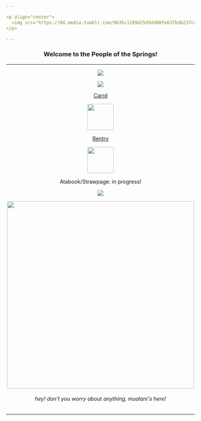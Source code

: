```yaml
---

<p align="center">
  <img src="https://64.media.tumblr.com/9635c1189d25d9dd08fe637bdb237cc7/e5cde90135c8fe90-51/s1280x1920/cafd9779ab054b28b055e4f98898ab4c34bd3d53.pnj">
</p>

---
```


<div align="center"> 
  
### Welcome to the People of the Springs!

---

<p align="center">
   <img src="https://64.media.tumblr.com/eb02761f8e7a7f788db3a862c10a9a13/9b5440e66b68ceaf-dc/s1280x1920/f5cb344c04bfd99f0a5189e2f8e56476ca112e53.pnj">
</p>
<p align="center">
  <img src="https://64.media.tumblr.com/69d0f8174a8c4db4443d966fe7bc6940/13b15821a9a5bfce-7f/s2048x3072/68f8c8ce1f86378d0d1bf134518e5655cdbd36f8.pnj">
</p>
<div align="center">  
  
[Carrd](https://dazzlestaries.carrd.co/)

<div align="center">  
  <img src="https://64.media.tumblr.com/653fcbda5ade861cd83d5ee6f3bb66ba/64a0c5e58129ffb4-1a/s400x600/b811f8f8fae5d8c7e1cc96be940ede32636dce40.pnj"width="70">

<div align="center"> 

[Rentry](https://rentry.co/lilianaaa)

<p align="center">
  <img src="https://64.media.tumblr.com/fc1fe93e3d15297b8d58948f9bd40c47/13b70724cbc41e24-2c/s250x400/f14da27cdd9b5af6c76dc16591c602ba0c835c14.pnj" width="70">
</p>

<div align="center"> 
  
Atabook/Strawpage: in progress!

<p align="center">
  <img src="https://64.media.tumblr.com/69d0f8174a8c4db4443d966fe7bc6940/13b15821a9a5bfce-7f/s2048x3072/68f8c8ce1f86378d0d1bf134518e5655cdbd36f8.pnj">
</p>
<p align="center">
  <img src="https://64.media.tumblr.com/46c09fe245e89fa97355ee87900336bd/89433838dadb7155-81/s1280x1920/209f00d3fce935577f790a0bb6fe868c63101cbe.pnj" width="500">
</p>

<div align="center">  
  
###### hey! don't you worry about anything, mualani's here!
---
